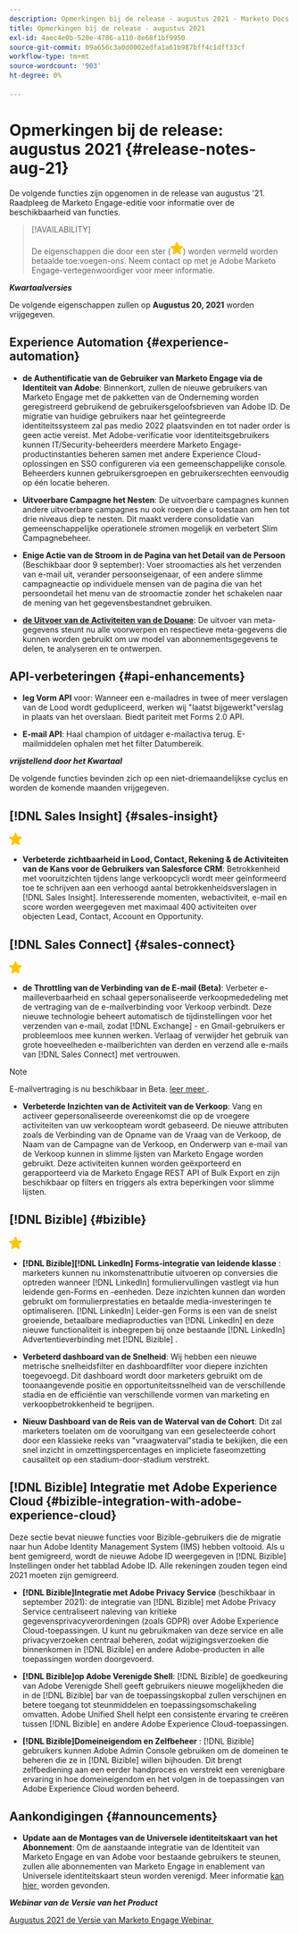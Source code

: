 ```yaml
---
description: Opmerkingen bij de release - augustus 2021 - Marketo Docs - Productdocumentatie
title: Opmerkingen bij de release - augustus 2021
exl-id: 4aec4e0b-520e-4786-a110-8e68f1bf9950
source-git-commit: 09a656c3a0d0002edfa1a61b987bff4c1dff33cf
workflow-type: tm+mt
source-wordcount: '903'
ht-degree: 0%

---
```


# Opmerkingen bij de release: augustus 2021 {#release-notes-aug-21}

De volgende functies zijn opgenomen in de release van augustus &#39;21. Raadpleeg de Marketo Engage-editie voor informatie over de beschikbaarheid van functies.

>[!AVAILABILITY]
>
>De eigenschappen die door een ster (![](assets/yellow-star.png)) worden vermeld worden betaalde toe:voegen-ons. Neem contact op met je Adobe Marketo Engage-vertegenwoordiger voor meer informatie.

**_Kwartaalversies_**

De volgende eigenschappen zullen op **Augustus 20, 2021** worden vrijgegeven.

## Experience Automation {#experience-automation}

* **de Authentificatie van de Gebruiker van Marketo Engage via de Identiteit van Adobe**: Binnenkort, zullen de nieuwe gebruikers van Marketo Engage met de pakketten van de Onderneming worden geregistreerd gebruikend de gebruikersgeloofsbrieven van Adobe ID. De migratie van huidige gebruikers naar het geïntegreerde identiteitssysteem zal pas medio 2022 plaatsvinden en tot nader order is geen actie vereist. Met Adobe-verificatie voor identiteitsgebruikers kunnen IT/Security-beheerders meerdere Marketo Engage-productinstanties beheren samen met andere Experience Cloud-oplossingen en SSO configureren via een gemeenschappelijke console. Beheerders kunnen gebruikersgroepen en gebruikersrechten eenvoudig op één locatie beheren.

* **Uitvoerbare Campagne het Nesten**: De uitvoerbare campagnes kunnen andere uitvoerbare campagnes nu ook roepen die u toestaan om hen tot drie niveaus diep te nesten. Dit maakt verdere consolidatie van gemeenschappelijke operationele stromen mogelijk en verbetert Slim Campagnebeheer.

* **Enige Actie van de Stroom in de Pagina van het Detail van de Persoon** (Beschikbaar door 9 september): Voer stroomacties als het verzenden van e-mail uit, verander persoonseigenaar, of een andere slimme campagneactie op individuele mensen van de pagina die van het persoondetail het menu van de stroomactie zonder het schakelen naar de mening van het gegevensbestandnet gebruiken.

* **[de Uitvoer van de Activiteiten van de Douane](/help/marketo/product-docs/administration/marketo-custom-activities/custom-activity-metadata-export.md)**: De uitvoer van meta-gegevens steunt nu alle voorwerpen en respectieve meta-gegevens die kunnen worden gebruikt om uw model van abonnementsgegevens te delen, te analyseren en te ontwerpen.

## API-verbeteringen {#api-enhancements}

* **leg Vorm API** voor: Wanneer een e-mailadres in twee of meer verslagen van de Lood wordt gedupliceerd, werken wij &quot;laatst bijgewerkt&quot;verslag in plaats van het overslaan. Biedt pariteit met Forms 2.0 API.

* **E-mail API**: Haal champion of uitdager e-mailactiva terug. E-mailmiddelen ophalen met het filter Datumbereik.

**_vrijstellend door het Kwartaal_**

De volgende functies bevinden zich op een niet-driemaandelijkse cyclus en worden de komende maanden vrijgegeven.

## [!DNL Sales Insight] {#sales-insight}

![&#x200B; (star) &#x200B;](assets/yellow-star.png)

* **Verbeterde zichtbaarheid in Lood, Contact, Rekening &amp; de Activiteiten van de Kans voor de Gebruikers van Salesforce CRM**: Betrokkenheid met vooruitzichten tijdens lange verkoopcycli wordt meer geïnformeerd toe te schrijven aan een verhoogd aantal betrokkenheidsverslagen in [!DNL Sales Insight]. Interesserende momenten, webactiviteit, e-mail en score worden weergegeven met maximaal 400 activiteiten over objecten Lead, Contact, Account en Opportunity.

## [!DNL Sales Connect] {#sales-connect}

![&#x200B; (star) &#x200B;](assets/yellow-star.png)

* **de Throttling van de Verbinding van de E-mail (Beta)**: Verbeter e-mailleverbaarheid en schaal gepersonaliseerde verkoopmededeling met de vertraging van de e-mailverbinding voor Verkoop verbindt. Deze nieuwe technologie beheert automatisch de tijdinstellingen voor het verzenden van e-mail, zodat [!DNL Exchange] - en Gmail-gebruikers er probleemloos mee kunnen werken. Verlaag of verwijder het gebruik van grote hoeveelheden e-mailberichten van derden en verzend alle e-mails van [!DNL Sales Connect] met vertrouwen.

>[!NOTE]
>
>E-mailvertraging is nu beschikbaar in Beta. [&#x200B; leer meer &#x200B;](/help/marketo/product-docs/marketo-sales-connect/email/email-delivery/email-connection-throttling.md).

* **Verbeterde Inzichten van de Activiteit van de Verkoop**: Vang en activeer gepersonaliseerde overeenkomst die op de vroegere activiteiten van uw verkoopteam wordt gebaseerd. De nieuwe attributen zoals de Verbinding van de Opname van de Vraag van de Verkoop, de Naam van de Campagne van de Verkoop, en Onderwerp van e-mail van de Verkoop kunnen in slimme lijsten van Marketo Engage worden gebruikt.  Deze activiteiten kunnen worden geëxporteerd en gerapporteerd via de Marketo Engage REST API of Bulk Export en zijn beschikbaar op filters en triggers als extra beperkingen voor slimme lijsten.

## [!DNL Bizible] {#bizible}

![](assets/yellow-star.png)

* **[!DNL Bizible]&#x200B;[!DNL LinkedIn] Forms-integratie van leidende klasse** : marketers kunnen nu inkomstenattributie uitvoeren op conversies die optreden wanneer [!DNL LinkedIn] formuliervullingen vastlegt via hun leidende gen-Forms en -eenheden. Deze inzichten kunnen dan worden gebruikt om formulierprestaties en betaalde media-investeringen te optimaliseren. [!DNL LinkedIn] Leider-gen Forms is een van de snelst groeiende, betaalbare mediaproducties van [!DNL LinkedIn] en deze nieuwe functionaliteit is inbegrepen bij onze bestaande [!DNL LinkedIn] Advertentieverbinding met [!DNL Bizible] .

* **Verbeterd dashboard van de Snelheid**: Wij hebben een nieuwe metrische snelheidsfilter en dashboardfilter voor diepere inzichten toegevoegd. Dit dashboard wordt door marketers gebruikt om de toonaangevende positie en opportuniteitssnelheid van de verschillende stadia en de efficiëntie van verschillende vormen van marketing en verkoopbetrokkenheid te begrijpen.

* **Nieuw Dashboard van de Reis van de Waterval van de Cohort**: Dit zal marketers toelaten om de vooruitgang van een geselecteerde cohort door een klassieke reeks van &quot;vraagwaterval&quot;stadia te bekijken, die een snel inzicht in omzettingspercentages en impliciete faseomzetting causaliteit op een stadium-door-stadium verstrekt.

## [!DNL Bizible] Integratie met Adobe Experience Cloud {#bizible-integration-with-adobe-experience-cloud}

Deze sectie bevat nieuwe functies voor Bizible-gebruikers die de migratie naar hun Adobe Identity Management System (IMS) hebben voltooid. Als u bent gemigreerd, wordt de nieuwe Adobe ID weergegeven in [!DNL Bizible] Instellingen onder het tabblad Adobe ID. Alle rekeningen zouden tegen eind 2021 moeten zijn gemigreerd.

* **[!DNL Bizible]Integratie met Adobe Privacy Service** (beschikbaar in september 2021): de integratie van [!DNL Bizible] met Adobe Privacy Service centraliseert naleving van kritieke gegevensprivacyverordeningen (zoals GDPR) over Adobe Experience Cloud-toepassingen. U kunt nu gebruikmaken van deze service en alle privacyverzoeken centraal beheren, zodat wijzigingsverzoeken die binnenkomen in [!DNL Bizible] en andere Adobe-producten in alle toepassingen worden doorgevoerd.

* **[!DNL Bizible]op Adobe Verenigde Shell**: [!DNL Bizible] de goedkeuring van Adobe Verenigde Shell geeft gebruikers nieuwe mogelijkheden die in de [!DNL Bizible] bar van de toepassingskopbal zullen verschijnen en betere toegang tot steunmiddelen en toepassingsomschakeling omvatten. Adobe Unified Shell helpt een consistente ervaring te creëren tussen [!DNL Bizible] en andere Adobe Experience Cloud-toepassingen.

* **[!DNL Bizible]Domeineigendom en Zelfbeheer** : [!DNL Bizible] gebruikers kunnen Adobe Admin Console gebruiken om de domeinen te beheren die ze in [!DNL Bizible] willen bijhouden. Dit brengt zelfbediening aan een eerder handproces en verstrekt een verenigbare ervaring in hoe domeineigendom en het volgen in de toepassingen van Adobe Experience Cloud worden beheerd.

## Aankondigingen {#announcements}

* **Update aan de Montages van de Universele identiteitskaart van het Abonnement**: Om de aanstaande integratie van de Identiteit van Marketo Engage en van Adobe voor bestaande gebruikers te steunen, zullen alle abonnementen van Marketo Engage in enablement van Universele identiteitskaart steun worden verenigd. Meer informatie [&#x200B; kan hier &#x200B;](/help/marketo/product-docs/administration/settings/using-a-universal-id-for-subscription-login.md) worden gevonden.

**_Webinar van de Versie van het Product_**

[&#x200B; Augustus 2021 de Versie van Marketo Engage Webinar &#x200B;](https://engage.marketo.com/August21_Release_Webinar.html)
